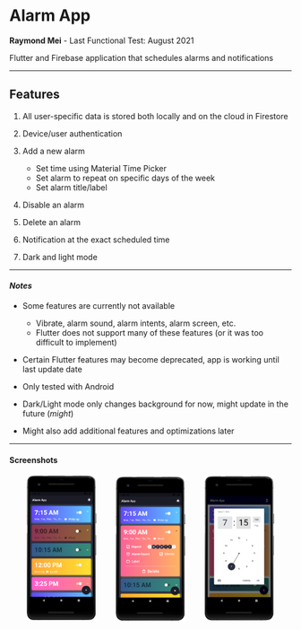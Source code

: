 # Alarm App

**Raymond Mei** - Last Functional Test: August 2021

Flutter and Firebase application that schedules alarms and notifications

---

## Features

1. All user-specific data is stored both locally and on the cloud in Firestore

2. Device/user authentication

3. Add a new alarm

    - Set time using Material Time Picker
    - Set alarm to repeat on specific days of the week
    - Set alarm title/label

4. Disable an alarm

5. Delete an alarm

6. Notification at the exact scheduled time

7. Dark and light mode

---

#### *Notes*

- Some features are currently not available

    - Vibrate, alarm sound, alarm intents, alarm screen, etc.
    - Flutter does not support many of these features (or it was too difficult to implement)

- Certain Flutter features may become deprecated, app is working until last update date
    
- Only tested with Android
    
- Dark/Light mode only changes background for now, might update in the future (*might*)

- Might also add additional features and optimizations later



---

#### Screenshots

<p align=middle>
    <img src="assets/Demo1.PNG" alt="Home Screen Example" width="25%" />
        <img width="5%">
    <img src="assets/Demo2.PNG" alt="Alarm Editing Example" width="25%" /> 
        <img width="5%">
    <img src="assets/Demo3.PNG" alt="Time Picker Example" width="25%" />
</p>
